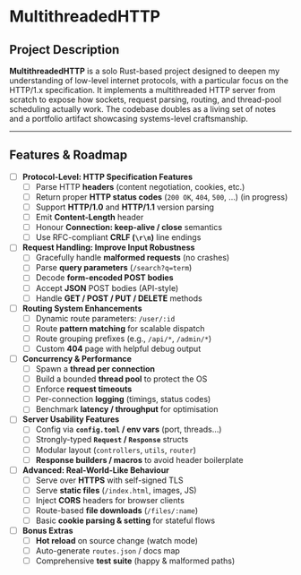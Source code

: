 # MultithreadedHTTP

## Project Description

**MultithreadedHTTP** is a solo Rust-based project designed to deepen my understanding of low-level internet protocols, with a particular focus on the HTTP/1.x specification. It implements a multithreaded HTTP server from scratch to expose how sockets, request parsing, routing, and thread-pool scheduling actually work. The codebase doubles as a living set of notes and a portfolio artifact showcasing systems-level craftsmanship.

---

## Features & Roadmap

- [ ] **Protocol-Level: HTTP Specification Features**
  - [ ] Parse HTTP **headers** (content negotiation, cookies, etc.)
  - [ ] Return proper **HTTP status codes** (`200 OK`, `404`, `500`, …) (in progress)
  - [ ] Support **HTTP/1.0** and **HTTP/1.1** version parsing
  - [ ] Emit **Content-Length** header
  - [ ] Honour **Connection: keep-alive / close** semantics
  - [ ] Use RFC-compliant **CRLF (`\r\n`)** line endings

- [ ] **Request Handling: Improve Input Robustness**
  - [ ] Gracefully handle **malformed requests** (no crashes)
  - [ ] Parse **query parameters** (`/search?q=term`)
  - [ ] Decode **form-encoded POST bodies**
  - [ ] Accept **JSON** POST bodies (API-style)
  - [ ] Handle **GET / POST / PUT / DELETE** methods

- [ ] **Routing System Enhancements**
  - [ ] Dynamic route parameters: `/user/:id`
  - [ ] Route **pattern matching** for scalable dispatch
  - [ ] Route grouping prefixes (e.g., `/api/*`, `/admin/*`)
  - [ ] Custom **404** page with helpful debug output

- [ ] **Concurrency & Performance**
  - [ ] Spawn a **thread per connection**
  - [ ] Build a bounded **thread pool** to protect the OS
  - [ ] Enforce **request timeouts**
  - [ ] Per-connection **logging** (timings, status codes)
  - [ ] Benchmark **latency / throughput** for optimisation

- [ ] **Server Usability Features**
  - [ ] Config via **`config.toml` / env vars** (port, threads…)
  - [ ] Strongly-typed **`Request` / `Response`** structs
  - [ ] Modular layout (`controllers`, `utils`, `router`)
  - [ ] **Response builders / macros** to avoid header boilerplate

- [ ] **Advanced: Real-World-Like Behaviour**
  - [ ] Serve over **HTTPS** with self-signed TLS
  - [ ] Serve **static files** (`/index.html`, images, JS)
  - [ ] Inject **CORS** headers for browser clients
  - [ ] Route-based **file downloads** (`/files/:name`)
  - [ ] Basic **cookie parsing & setting** for stateful flows

- [ ] **Bonus Extras**
  - [ ] **Hot reload** on source change (watch mode)
  - [ ] Auto-generate `routes.json` / docs map
  - [ ] Comprehensive **test suite** (happy & malformed paths)
